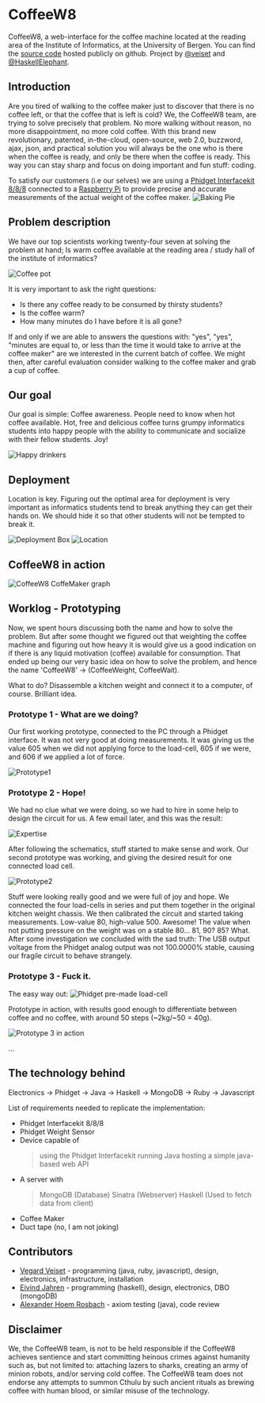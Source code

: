 CoffeeW8
========

CoffeeW8, a web-interface for the coffee machine located at the reading area of the 
Institute of Informatics, at the University of Bergen. 
You can find the [source code](https://github.com/veiset/CoffeeW8) hosted
publicly on github. Project by [@veiset](https://github.com/veiset) and
[@HaskellElephant](https://github.com/HaskellElephant).

Introduction
------------

Are you tired of walking to the coffee maker just to discover that there is no coffee 
left, or that the coffee that is left is cold? We, the CoffeeW8 team, are trying to 
solve precisely that problem. No more walking without reason, no more disappointment, 
no more cold coffee. With this brand new revolutionary, patented, in-the-cloud, open-source,
web 2.0, buzzword, ajax, json, and practical solution you will always be the
one who is there when the coffee is ready, and only be there when the coffee is 
ready. This way you can stay sharp and focus on doing important and fun stuff: coding.

To satisfy our customers (i.e our selves) we are using a [Phidget Interfacekit
8/8/8](http://www.phidgets.com/products.php?category=0&product_id=1018_2) connected to
a [Raspberry Pi](http://www.raspberrypi.org/) to provide precise and accurate measurements of 
the actual weight of the coffee maker.
![Baking Pie](https://raw.github.com/veiset/veiset-blog/master/static/img/coffeeW8-project/compiling_phidget.png)


Problem description
-------------------

We have our top scientists working twenty-four seven at solving the problem at
hand; Is warm coffee available at the reading area / study hall of the institute
of informatics? 

![Coffee pot](https://raw.github.com/veiset/veiset-blog/master/static/img/coffeeW8-project/coffee_machine.png)

It is very important to ask the right questions:

+ Is there any coffee ready to be consumed by thirsty students?  
+ Is the coffee warm?
+ How many minutes do I have before it is all gone?

If and only if we are able to answers the questions with: 
"yes", "yes", "minutes are equal to, or less than the time it would take to arrive at the coffee maker"
are we interested in the current batch of coffee. We might then, after careful
evaluation consider walking to the coffee maker and grab a cup of coffee.


Our goal 
--------

Our goal is simple: Coffee awareness. People need to know when hot coffee available.
Hot, free and delicious coffee turns grumpy informatics students into happy people 
with the ability to communicate and socialize with their fellow students. Joy!

![Happy drinkers](https://raw.github.com/veiset/veiset-blog/master/static/img/coffeeW8-project/happy_drinkers.png)

Deployment
----------

Location is key. Figuring out the optimal area for deployment is very
important as informatics students tend to break anything they can get
their hands on. We should hide it so that other students will not be
tempted to break it.

![Deployment Box](https://raw.github.com/veiset/veiset-blog/master/static/img/coffeeW8-project/box.png)
![Location](https://raw.github.com/veiset/veiset-blog/master/static/img/coffeeW8-project/deployed.png)

CoffeeW8 in action
---------
![CoffeeW8 CoffeMaker graph](https://raw.github.com/veiset/veiset-blog/master/static/img/coffeeW8-project/test_first_real_data.png)


Worklog - Prototyping
---------------------

Now, we spent hours discussing both the name and how to solve the problem. But after some thought
we figured out that weighting the coffee machine and figuring out how heavy it is would give us a
good indication on if there is any liquid motivation (coffee) available for consumption.
That ended up being our very basic idea on how to solve the problem, and hence the name 'CoffeeW8' -> (CoffeeWeight, CoffeeWait). 

What to do? Disassemble a kitchen weight and connect it to a computer, of course. Brilliant idea. 

### Prototype 1 - What are we doing?

Our first working prototype, connected to the PC through a Phidget interface.
It was not very good at doing measurements. It was giving us the value 605 
when we did not applying force to the load-cell, 605 if we were, and 606 if
we applied a lot of force.

![Prototype1](https://raw.github.com/veiset/veiset-blog/master/static/img/coffeeW8-project/prototype1.png)


### Prototype 2 - Hope!

We had no clue what we were doing, so we had to hire in some help to design 
the circuit for us. A few email later, and this was the result:

![Expertise](https://raw.github.com/veiset/CoffeeW8/master/docs/veiecelle-diff-amp.gif)

After following the schematics, stuff started to make sense and work. 
Our second prototype was working, and giving the desired result for one
connected load cell. 

![Prototype2](https://raw.github.com/veiset/veiset-blog/master/static/img/coffeeW8-project/prototype2.png)

Stuff were looking really good and we were full of joy and hope. We connected the 
four load-cells in series and put them together in the original kitchen weight chassis.
We then calibrated the circuit and started taking measurements. 
Low-value 80, high-value 500. Awesome! The value when not putting pressure on 
the weight was on a stable 80... 81, 90? 85? What. After some investigation
we concluded with the sad truth: The USB output voltage from the Phidget
analog output was not 100.0000% stable, causing our fragile circuit to
behave strangely. 

### Prototype 3 - Fuck it.

The easy way out:
![Phidget pre-made load-cell](http://www.phidgets.com/images/3100_0_Functional_Web.jpg)

Prototype in action, with results good enough to differentiate between coffee 
and no coffee, with around 50 steps (~2kg/~50 = 40g).


![Prototype 3 in action](https://lh6.googleusercontent.com/-axEyCwswjT4/ULI6cbKDvPI/AAAAAAAAElM/_OMY3CEicY4/s960/IMG_20121125_163216.jpg)

...

 

The technology behind
---------------------

Electronics -> Phidget -> Java -> Haskell -> MongoDB -> Ruby -> Javascript

List of requirements needed to replicate the implementation:
 + Phidget Interfacekit 8/8/8
 + Phidget Weight Sensor
 + Device capable of
   > using the Phidget Interfacekit
   > running Java 
   > hosting a simple java-based web API
 + A server with
   > MongoDB (Database)
   > Sinatra (Webserver)
   > Haskell (Used to fetch data from client)
 + Coffee Maker
 + Duct tape (no, I am not joking)

Contributors
------------

+ [Vegard Veiset](https://github.com/veiset) - programming (java, ruby, javascript), design, electronics, infrastructure, installation 
+ [Eivind Jahren](https://github.com/HaskellElephant) - programming (haskell), design, electronics, DBO (mongoDB)
+ [Alexander Hoem Rosbach](https://github.com/mapster) - axiom testing (java), code review

Disclaimer
----------
We, the CoffeeW8 team, is not to be held responsible if the CoffeeW8 achieves 
sentience and start committing heinous crimes against humanity such as, but not limited to:
attaching lazers to sharks, creating an army of minion robots, and/or serving cold coffee. 
The CoffeeW8 team does not endorse any attempts to summon Cthulu by such ancient rituals as
brewing coffee with human blood, or similar misuse of the technology.
